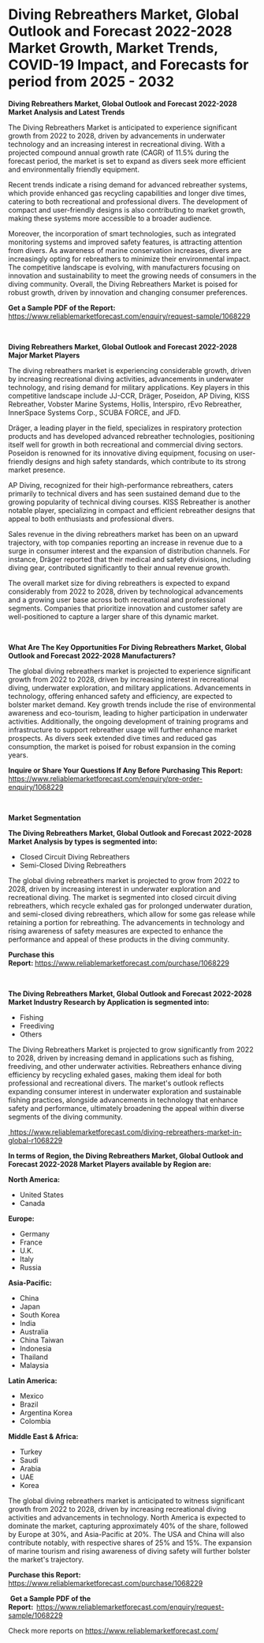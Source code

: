 <p><h1>Diving Rebreathers Market, Global Outlook and Forecast 2022-2028 Market Growth, Market Trends, COVID-19 Impact, and Forecasts for period from 2025 - 2032</h1></p><p><strong>Diving Rebreathers Market, Global Outlook and Forecast 2022-2028 Market Analysis and Latest Trends</strong></p>
<p><p>The Diving Rebreathers Market is anticipated to experience significant growth from 2022 to 2028, driven by advancements in underwater technology and an increasing interest in recreational diving. With a projected compound annual growth rate (CAGR) of 11.5% during the forecast period, the market is set to expand as divers seek more efficient and environmentally friendly equipment. </p><p>Recent trends indicate a rising demand for advanced rebreather systems, which provide enhanced gas recycling capabilities and longer dive times, catering to both recreational and professional divers. The development of compact and user-friendly designs is also contributing to market growth, making these systems more accessible to a broader audience.</p><p>Moreover, the incorporation of smart technologies, such as integrated monitoring systems and improved safety features, is attracting attention from divers. As awareness of marine conservation increases, divers are increasingly opting for rebreathers to minimize their environmental impact. The competitive landscape is evolving, with manufacturers focusing on innovation and sustainability to meet the growing needs of consumers in the diving community. Overall, the Diving Rebreathers Market is poised for robust growth, driven by innovation and changing consumer preferences.</p></p>
<p><strong>Get a Sample PDF of the Report:&nbsp;</strong> <a href="https://www.reliablemarketforecast.com/enquiry/request-sample/1068229?utm_campaign=3123&utm_medium=2&utm_source=Github&utm_content=ia&utm_term=21032025&utm_id=diving-rebreathers-market-global-outlook-and-forecast-2022-2028">https://www.reliablemarketforecast.com/enquiry/request-sample/1068229</a></p>
<p>&nbsp;</p>
<p><strong>Diving Rebreathers Market, Global Outlook and Forecast 2022-2028 Major Market Players</strong></p>
<p><p>The diving rebreathers market is experiencing considerable growth, driven by increasing recreational diving activities, advancements in underwater technology, and rising demand for military applications. Key players in this competitive landscape include JJ-CCR, Dräger, Poseidon, AP Diving, KISS Rebreather, Vobster Marine Systems, Hollis, Interspiro, rEvo Rebreather, InnerSpace Systems Corp., SCUBA FORCE, and JFD.</p><p>Dräger, a leading player in the field, specializes in respiratory protection products and has developed advanced rebreather technologies, positioning itself well for growth in both recreational and commercial diving sectors. Poseidon is renowned for its innovative diving equipment, focusing on user-friendly designs and high safety standards, which contribute to its strong market presence.</p><p>AP Diving, recognized for their high-performance rebreathers, caters primarily to technical divers and has seen sustained demand due to the growing popularity of technical diving courses. KISS Rebreather is another notable player, specializing in compact and efficient rebreather designs that appeal to both enthusiasts and professional divers.</p><p>Sales revenue in the diving rebreathers market has been on an upward trajectory, with top companies reporting an increase in revenue due to a surge in consumer interest and the expansion of distribution channels. For instance, Dräger reported that their medical and safety divisions, including diving gear, contributed significantly to their annual revenue growth.</p><p>The overall market size for diving rebreathers is expected to expand considerably from 2022 to 2028, driven by technological advancements and a growing user base across both recreational and professional segments. Companies that prioritize innovation and customer safety are well-positioned to capture a larger share of this dynamic market.</p></p>
<p>&nbsp;</p>
<p><strong>What Are The Key Opportunities For Diving Rebreathers Market, Global Outlook and Forecast 2022-2028 Manufacturers?</strong></p>
<p><p>The global diving rebreathers market is projected to experience significant growth from 2022 to 2028, driven by increasing interest in recreational diving, underwater exploration, and military applications. Advancements in technology, offering enhanced safety and efficiency, are expected to bolster market demand. Key growth trends include the rise of environmental awareness and eco-tourism, leading to higher participation in underwater activities. Additionally, the ongoing development of training programs and infrastructure to support rebreather usage will further enhance market prospects. As divers seek extended dive times and reduced gas consumption, the market is poised for robust expansion in the coming years.</p></p>
<p><strong>Inquire or Share Your Questions If Any Before Purchasing This Report:</strong> <a href="https://www.reliablemarketforecast.com/enquiry/pre-order-enquiry/1068229?utm_campaign=3123&utm_medium=2&utm_source=Github&utm_content=ia&utm_term=21032025&utm_id=diving-rebreathers-market-global-outlook-and-forecast-2022-2028">https://www.reliablemarketforecast.com/enquiry/pre-order-enquiry/1068229</a></p>
<p>&nbsp;</p>
<p><strong>Market Segmentation</strong></p>
<p><strong>The Diving Rebreathers Market, Global Outlook and Forecast 2022-2028 Market Analysis by types is segmented into:</strong></p>
<p><ul><li>Closed Circuit Diving Rebreathers</li><li>Semi-Closed Diving Rebreathers</li></ul></p>
<p><p>The global diving rebreathers market is projected to grow from 2022 to 2028, driven by increasing interest in underwater exploration and recreational diving. The market is segmented into closed circuit diving rebreathers, which recycle exhaled gas for prolonged underwater duration, and semi-closed diving rebreathers, which allow for some gas release while retaining a portion for rebreathing. The advancements in technology and rising awareness of safety measures are expected to enhance the performance and appeal of these products in the diving community.</p></p>
<p><strong>Purchase this Report:&nbsp;</strong><a href="https://www.reliablemarketforecast.com/purchase/1068229?utm_campaign=3123&utm_medium=2&utm_source=Github&utm_content=ia&utm_term=21032025&utm_id=diving-rebreathers-market-global-outlook-and-forecast-2022-2028">https://www.reliablemarketforecast.com/purchase/1068229</a></p>
<p>&nbsp;</p>
<p><strong>The Diving Rebreathers Market, Global Outlook and Forecast 2022-2028 Market Industry Research by Application is segmented into:</strong></p>
<p><ul><li>Fishing</li><li>Freediving</li><li>Others</li></ul></p>
<p><p>The Diving Rebreathers Market is projected to grow significantly from 2022 to 2028, driven by increasing demand in applications such as fishing, freediving, and other underwater activities. Rebreathers enhance diving efficiency by recycling exhaled gases, making them ideal for both professional and recreational divers. The market's outlook reflects expanding consumer interest in underwater exploration and sustainable fishing practices, alongside advancements in technology that enhance safety and performance, ultimately broadening the appeal within diverse segments of the diving community.</p></p>
<p><a href="https://www.reliablemarketforecast.com/diving-rebreathers-market-in-global-r1068229?utm_campaign=3123&utm_medium=2&utm_source=Github&utm_content=ia&utm_term=21032025&utm_id=diving-rebreathers-market-global-outlook-and-forecast-2022-2028">&nbsp;https://www.reliablemarketforecast.com/diving-rebreathers-market-in-global-r1068229</a></p>
<p><strong>In terms of Region, the Diving Rebreathers Market, Global Outlook and Forecast 2022-2028 Market Players available by Region are:</strong></p>
<p>
    <p> <strong> North America: </strong>
        <ul>
            <li>United States</li>
            <li>Canada</li>
        </ul>
        </p> 
    <p> <strong> Europe: </strong>
        <ul>
            <li>Germany</li>
            <li>France</li>
            <li>U.K.</li>
            <li>Italy</li>
            <li>Russia</li>
        </ul>
        </p> 
    <p> <strong> Asia-Pacific: </strong>
        <ul>
            <li>China</li>
            <li>Japan</li>
            <li>South Korea</li>
            <li>India</li>
            <li>Australia</li>
            <li>China Taiwan</li>
            <li>Indonesia</li>
            <li>Thailand</li>
            <li>Malaysia</li>
        </ul>
        </p> 
    <p> <strong> Latin America: </strong>
        <ul>
            <li>Mexico</li>
            <li>Brazil</li>
            <li>Argentina Korea</li>
            <li>Colombia</li>
        </ul>
        </p> 
    <p> <strong> Middle East & Africa: </strong>
        <ul>
            <li>Turkey</li>
            <li>Saudi</li>
            <li>Arabia</li>
            <li>UAE</li>
            <li>Korea</li>
        </ul>
    </p>
    </p>
<p><p>The global diving rebreathers market is anticipated to witness significant growth from 2022 to 2028, driven by increasing recreational diving activities and advancements in technology. North America is expected to dominate the market, capturing approximately 40% of the share, followed by Europe at 30%, and Asia-Pacific at 20%. The USA and China will also contribute notably, with respective shares of 25% and 15%. The expansion of marine tourism and rising awareness of diving safety will further bolster the market's trajectory.</p></p>
<p><strong>Purchase this Report: </strong><a href="https://www.reliablemarketforecast.com/purchase/1068229?utm_campaign=3123&utm_medium=2&utm_source=Github&utm_content=ia&utm_term=21032025&utm_id=diving-rebreathers-market-global-outlook-and-forecast-2022-2028">https://www.reliablemarketforecast.com/purchase/1068229</a></p>
<p>&nbsp;<strong>Get a Sample PDF of the Report:&nbsp;&nbsp;</strong><a href="https://www.reliablemarketforecast.com/enquiry/request-sample/1068229?utm_campaign=3123&utm_medium=2&utm_source=Github&utm_content=ia&utm_term=21032025&utm_id=diving-rebreathers-market-global-outlook-and-forecast-2022-2028">https://www.reliablemarketforecast.com/enquiry/request-sample/1068229</a></p>
<p><strong></strong></p>
<p>Check more reports on <a href="https://www.reliablemarketforecast.com/?utm_campaign=3123&utm_medium=2&utm_source=Github&utm_content=ia&utm_term=21032025&utm_id=diving-rebreathers-market-global-outlook-and-forecast-2022-2028">https://www.reliablemarketforecast.com/</a></p>